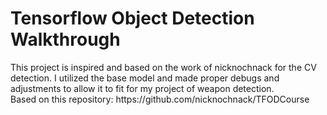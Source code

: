 # Tensorflow Object Detection Walkthrough
<p>
  This project is inspired and based on the work of nicknochnack for the CV detection. 
I utilized the base model and made proper debugs and adjustments to allow it to fit for my project of weapon detection.


<br />
Based on this repository: https://github.com/nicknochnack/TFODCourse
<br/><br/>
